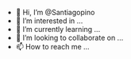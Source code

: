 - 👋 Hi, I’m @Santiagopino
- 👀 I’m interested in ...
- 🌱 I’m currently learning ...
- 💞️ I’m looking to collaborate on ...
- 📫 How to reach me ...

<!---
Santiagopino/Santiagopino is a ✨ special ✨ repository because its `README.md` (this file) appears on your GitHub profile.
You can click the Preview link to take a look at your changes.
--->
